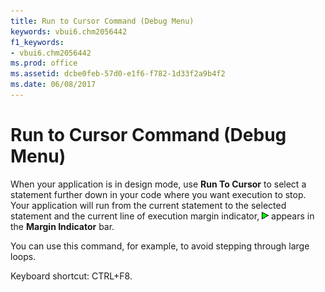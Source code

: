 ```yaml
---
title: Run to Cursor Command (Debug Menu)
keywords: vbui6.chm2056442
f1_keywords:
- vbui6.chm2056442
ms.prod: office
ms.assetid: dcbe0feb-57d0-e1f6-f782-1d33f2a9b4f2
ms.date: 06/08/2017
---
```



# Run to Cursor Command (Debug Menu)

When your application is in design mode, use  **Run To Cursor** to select a statement further down in your code where you want execution to stop. Your application will run from the current statement to the selected statement and the current line of execution margin indicator,
![Run to cursor](../../../images/wcurline_ZA01201810.gif) appears in the **Margin Indicator** bar.

You can use this command, for example, to avoid stepping through large loops.

Keyboard shortcut: CTRL+F8.


